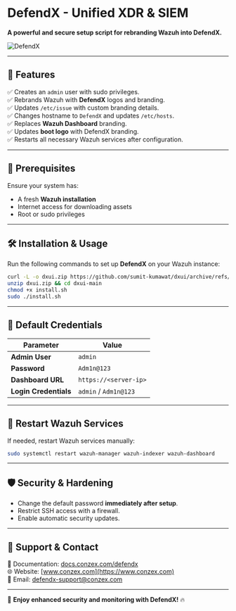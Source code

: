 # **DefendX - Unified XDR & SIEM**

**A powerful and secure setup script for rebranding Wazuh into DefendX.**

![DefendX](https://cdn.conzex.com/uploads/LOGO-SVG/cz-light.svg)

---

## 📌 **Features**

✅ Creates an `admin` user with sudo privileges.  
✅ Rebrands Wazuh with **DefendX** logos and branding.  
✅ Updates `/etc/issue` with custom branding details.  
✅ Changes hostname to `DefendX` and updates `/etc/hosts`.  
✅ Replaces **Wazuh Dashboard** branding.  
✅ Updates **boot logo** with DefendX branding.  
✅ Restarts all necessary Wazuh services after configuration.  

---

## 📜 **Prerequisites**

Ensure your system has:
- A fresh **Wazuh installation**
- Internet access for downloading assets
- Root or sudo privileges

---

## 🛠 **Installation & Usage**

Run the following commands to set up **DefendX** on your Wazuh instance:

```bash
curl -L -o dxui.zip https://github.com/sumit-kumawat/dxui/archive/refs/heads/main.zip
unzip dxui.zip && cd dxui-main
chmod +x install.sh
sudo ./install.sh
```

---

## 🔑 **Default Credentials**

| Parameter       | Value          |
|----------------|---------------|
| **Admin User** | `admin`       |
| **Password**   | `Adm1n@123`   |
| **Dashboard URL** | `https://<server-ip>` |
| **Login Credentials** | `admin` / `Adm1n@123` |

---

## 🔄 **Restart Wazuh Services**

If needed, restart Wazuh services manually:

```bash
sudo systemctl restart wazuh-manager wazuh-indexer wazuh-dashboard
```

---

## 🛡 **Security & Hardening**

- Change the default password **immediately after setup**.
- Restrict SSH access with a firewall.
- Enable automatic security updates.

---

## 📧 **Support & Contact**

📖 Documentation: [docs.conzex.com/defendx](https://docs.conzex.com/defendx)  
🌐 Website: [www.conzex.com](https://www.conzex.com)  
📧 Email: [defendx-support@conzex.com](mailto:defendx-support@conzex.com)  

---

🚀 **Enjoy enhanced security and monitoring with DefendX!** 🔥
